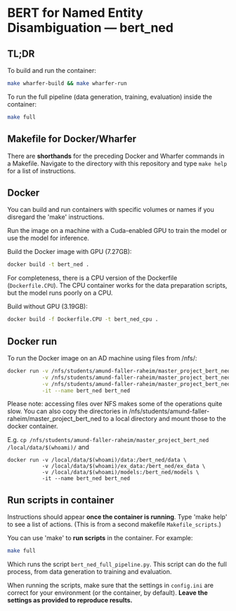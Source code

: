 
# BERT for Named Entity Disambiguation — bert_ned

## TL;DR

To build and run the container:
```bash
make wharfer-build && make wharfer-run
```

To run the full pipeline (data generation, training, evaluation) inside the container:
```bash
make full
```


## Makefile for Docker/Wharfer

There are **shorthands** for the preceding Docker and Wharfer commands in a Makefile. Navigate to the directory with this repository and type `make help` for a list of instructions. 

## Docker

You can build and run containers with specific volumes or names if you disregard the 'make' instructions. 

Run the image on a machine with a Cuda-enabled GPU to train the model or use the model for inference. 

Build the Docker image with GPU (7.27GB):

```bash
docker build -t bert_ned .
```

For completeness, there is a CPU version of the Dockerfile (`Dockerfile.CPU`). The CPU container works for the data preparation scripts, but the model runs poorly on a CPU.

Build without GPU (3.19GB):

```bash
docker build -f Dockerfile.CPU -t bert_ned_cpu .
```

## Docker run
To run the Docker image on an AD machine using files from /nfs/:

```bash
docker run -v /nfs/students/amund-faller-raheim/master_project_bert_ned/data:/bert_ned/data \
           -v /nfs/students/amund-faller-raheim/master_project_bert_ned/ex_data:/bert_ned/ex_data \
           -v /nfs/students/amund-faller-raheim/master_project_bert_ned/models:/bert_ned/models \
           -it --name bert_ned bert_ned
```

Please note: accessing files over NFS makes some of the operations quite slow. You can also copy the directories in /nfs/students/amund-faller-raheim/master_project_bert_ned to a local directory and mount those to the docker container. 

E.g. `cp /nfs/students/amund-faller-raheim/master_project_bert_ned /local/data/$(whoami)/` and 

```
docker run -v /local/data/$(whoami)/data:/bert_ned/data \
           -v /local/data/$(whoami)/ex_data:/bert_ned/ex_data \
           -v /local/data/$(whoami)/models:/bert_ned/models \
           -it --name bert_ned bert_ned
```

## Run scripts in container

Instructions should appear **once the container is running**. Type 'make help' to see a list of actions. (This is from a second makefile `Makefile_scripts`.)

You can use 'make' to **run scripts** in the container. For example:

```bash
make full
```

Which runs the script `bert_ned_full_pipeline.py`. This script can do the full process, from data generation to training and evaluation. 

When running the scripts, make sure that the settings in `config.ini` are correct for your environment (or the container, by default). **Leave the settings as provided to reproduce results.**
